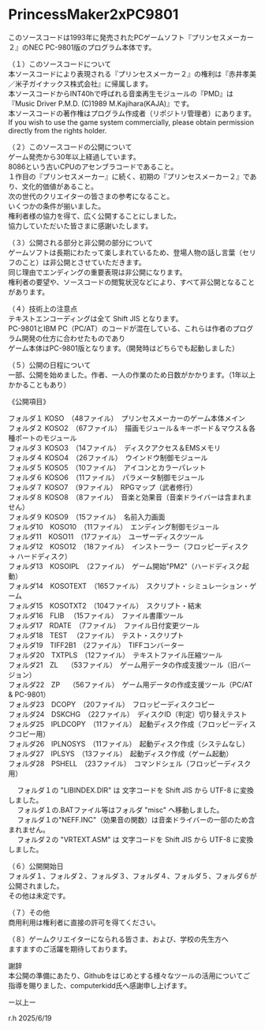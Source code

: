 # PrincessMaker2xPC9801
このソースコードは1993年に発売されたPCゲームソフト『プリンセスメーカー２』のNEC PC-9801版のプログラム本体です。  
  
（１）このソースコードについて  
本ソースコードにより表現される『プリンセスメーカー２』の権利は『赤井孝美／米子ガイナックス株式会社』に帰属します。  
本ソースコードからINT40hで呼ばれる音楽再生モジュールの『PMD』は『Music Driver P.M.D. (C)1989 M.Kajihara(KAJA)』です。  
本ソースコードの著作権はプログラム作成者（リポジトリ管理者）にあります。  
If you wish to use the game system commercially, please obtain permission directly from the rights holder.  

（２）このソースコードの公開について  
ゲーム発売から30年以上経過しています。  
8086という古いCPUのアセンブラコードであること。  
１作目の『プリンセスメーカー』に続く、初期の『プリンセスメーカー２』であり、文化的価値があること。  
次の世代のクリエイターの皆さまの参考になること。  
いくつかの条件が揃いました。  
権利者様の協力を得て、広く公開することにしました。  
協力していただいた皆さまに感謝いたします。  
  
（３）公開される部分と非公開の部分について  
ゲームソフトは長期にわたって楽しまれているため、登場人物の話し言葉（セリフのこと）は非公開とさせていただきます。  
同じ理由でエンディングの重要表現は非公開になります。  
権利者の要望や、ソースコードの閲覧状況などにより、すべて非公開となることがあります。  
  
（４）技術上の注意点  
テキストエンコーディングは全て Shift JIS となります。  
PC-9801とIBM PC（PC/AT）のコードが混在している、これらは作者のプログラム開発の仕方に合わせたものであり  
ゲーム本体はPC-9801版となります。（開発時はどちらでも起動しました）  
  
（５）公開の日程について  
一部、公開を始めました。作者、一人の作業のため日数がかかります。（1年以上かかることもあり）  
  
《公開項目》  
  
フォルダ１  KOSO　（48ファイル）　プリンセスメーカーのゲーム本体メイン  
フォルダ２  KOSO2　（67ファイル）　描画モジュール＆キーボード＆マウス＆各種ポートのモジュール  
フォルダ３  KOSO3　（14ファイル）　ディスクアクセス＆EMSメモリ  
フォルダ４  KOSO4　（26ファイル）　ウインドウ制御モジュール  
フォルダ５  KOSO5　（10ファイル）　アイコンとカラーパレット  
フォルダ６  KOSO6　（11ファイル）　パラメータ制御モジュール  
フォルダ７  KOSO7　（9ファイル）　RPGマップ（武者修行）  
フォルダ８  KOSO8　（8ファイル）　音楽と効果音（音楽ドライバーは含まれません）  
フォルダ９  KOSO9　（15ファイル）　名前入力画面  
フォルダ10　KOSO10　（11ファイル）　エンディング制御モジュール  
フォルダ11　KOSO11　（17ファイル）　ユーザーディスクツール  
フォルダ12　KOSO12　（18ファイル）　インストーラー（フロッピーディスク → ハードディスク）  
フォルダ13　KOSOIPL　（2ファイル）　ゲーム開始"PM2"（ハードディスク起動）  
フォルダ14　KOSOTEXT　（165ファイル）　スクリプト・シミュレーション・ゲーム  
フォルダ15　KOSOTXT2　（104ファイル）　スクリプト・結末  
フォルダ16　FLIB 　（15ファイル）　ファイル書庫ツール  
フォルダ17　RDATE　（7ファイル）　ファイル日付変更ツール  
フォルダ18　TEST 　（2ファイル）　テスト・スクリプト  
フォルダ19　TIFF2B1　（2ファイル）　TIFFコンバーター  
フォルダ20　TXTPLS　（12ファイル）　テキストファイル圧縮ツール  
フォルダ21　ZL　 （53ファイル）　ゲーム用データの作成支援ツール（旧バージョン）  
フォルダ22　ZP　 （56ファイル）　ゲーム用データの作成支援ツール（PC/AT & PC-9801）  
フォルダ23　DCOPY　（20ファイル）　フロッピーディスクコピー  
フォルダ24　DSKCHG　（22ファイル）　ディスクID（判定）切り替えテスト  
フォルダ25　IPLDCOPY　（11ファイル）　起動ディスク作成（フロッピーディスクコピー用）  
フォルダ26　IPLNOSYS　（11ファイル）　起動ディスク作成（システムなし）  
フォルダ27　IPLSYS　（13ファイル）　起動ディスク作成（ゲーム起動）  
フォルダ28　PSHELL　（23ファイル）　コマンドシェル（フロッピーディスク用）  

 　 フォルダ１の "LIBINDEX.DIR" は 文字コードを Shift JIS から UTF-8 に変換しました。  
 　 フォルダ１の.BATファイル等はフォルダ "misc" へ移動しました。  
 　 フォルダ１の"NEFF.INC"（効果音の関数）は音楽ドライバーの一部のため含まれません。  
 　 フォルダ２の "VRTEXT.ASM" は 文字コードを Shift JIS から UTF-8 に変換しました。
  
（６）公開開始日  
フォルダ１、フォルダ２、フォルダ３、フォルダ４、フォルダ５、フォルダ６が公開されました。  
その他は未定です。  
  
（７）その他  
商用利用は権利者に直接の許可を得てください。  
  
（８）ゲームクリエイターになられる皆さま、および、学校の先生方へ  
ますますのご活躍を期待しております。  
  
謝辞  
本公開の準備にあたり、Githubをはじめとする様々なツールの活用についてご指導を賜りました、computerkidd氏へ感謝申し上げます。

  
ー以上ー  
  
r.h 2025/6/19  
